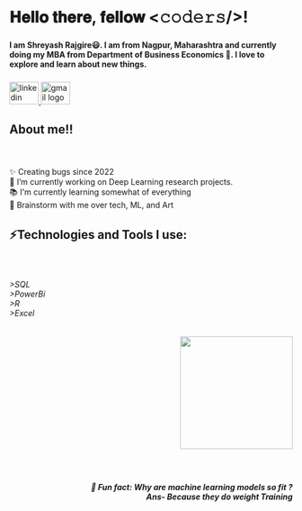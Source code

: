 <br clear="both">

<h1 align="left">𝐇𝐞𝐥𝐥𝐨 𝐭𝐡𝐞𝐫𝐞, 𝐟𝐞𝐥𝐥𝐨𝐰 <𝚌𝚘𝚍𝚎𝚛𝚜/>!</h1>

###

<h4 align="left">I am Shreyash Rajgire😃. I am from Nagpur, Maharashtra and currently doing my MBA from  Department of Business Economics 🏫. I love to explore and learn about new things.</h4>

###

<div align="left">
  <a href="https://www.linkedin.com/feed/?trk=guest_homepage-basic_google-one-tap-submit" target="_blank">
    <img src="https://raw.githubusercontent.com/maurodesouza/profile-readme-generator/master/src/assets/icons/social/linkedin/default.svg" width="52" height="40" alt="linkedin logo"  />
  </a>
  <a href="shreyash26.inbox@gmail.com" target="_blank">
    <img src="https://raw.githubusercontent.com/maurodesouza/profile-readme-generator/master/src/assets/icons/social/gmail/default.svg" width="52" height="40" alt="gmail logo"  />
  </a>
</div>

###

<h2 align="left">About me!!</h2>

###

<br clear="both">

<p align="left">✨ Creating bugs since 2022<br>🔭 I’m currently working on Deep Learning research projects.<br>📚 I'm currently learning somewhat of everything<br>💬 Brainstorm with me over tech, ML, and Art</p>

###

<h2 align="left">⚡Technologies and Tools I use:</h2>

###

<br clear="both">

<h6 align="left">>SQL<br>>PowerBi<br>>R<br>>Excel</h6>

###

<div align="right">
  <img height="200" src="https://user-images.githubusercontent.com/5713670/87202985-820dcb80-c2b6-11ea-9f56-7ec461c497c3.gif"  />
</div>

###

<br clear="both">

<h5 align="right">🎲 Fun fact: Why are machine learning models so fit ?<br>Ans- Because they do weight Training</h5>

###
